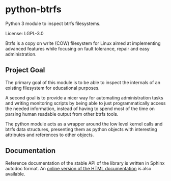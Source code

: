 python-btrfs
============

Python 3 module to inspect btrfs filesystems.

License: LGPL-3.0

Btrfs is a copy on write (COW) filesystem for Linux aimed at implementing
advanced features while focusing on fault tolerance, repair and easy
administration.

Project Goal
------------

The primary goal of this module is to be able to inspect the internals of an
existing filesystem for educational purposes.

A second goal is to provide a nicer way for automating administration tasks and
writing monitoring scripts by being able to just programmatically access the
needed information, instead of having to spend most of the time on parsing
human readable output from other btrfs tools.

The python module acts as a wrapper around the low level kernel calls and btrfs
data structures, presenting them as python objects with interesting attributes
and references to other objects.

Documentation
-------------

Reference documentation of the stable API of the library is written in Sphinx
autodoc format. An [online version of the HTML
documentation](https://python-btrfs.readthedocs.io/en/latest/btrfs.html) is also
available.
